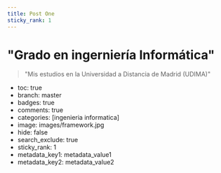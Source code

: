 ```yaml
---
title: Post One
sticky_rank: 1
---
```



# "Grado en ingerniería Informática"
> "Mis estudios en la Universidad a Distancia de Madrid (UDIMA)"

- toc: true
- branch: master
- badges: true
- comments: true
- categories: [ingenieria informatica]
- image: images/framework.jpg
- hide: false
- search_exclude: true
- sticky_rank: 1
- metadata_key1: metadata_value1
- metadata_key2: metadata_value2




